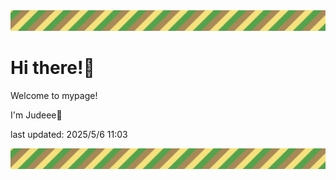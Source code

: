 <!-- Header image -->
<img src="./pokemon/pokemon_22.png" width="1000">

# Hi there!👋

Welcome to mypage!

I'm Judeee🐷

last updated: 2025/5/6 11:03

<!-- Footer image -->
<img src="./pokemon/pokemon_22.png" width="1000">
